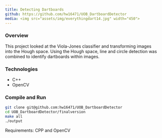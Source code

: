 ```yaml
---
title: Detecting Dartboards 
github: https://github.com/hw16471/UOB_DartboardDetector
media: <img src="assets/img/everythingdart14.jpg" width="450">
---
```

### Overview
This project looked at the Viola-Jones classifier and transforming images into the Hough space. Using the Hough space, line and circle detection was combined to identify dartboards within images.

### Technologies 
* C++ 
* OpenCV

### Compile and Run
```bash
git clone git@github.com:hw16471/UOB_DartboardDetector
cd UOB_DartboardDetector/finalversion
make all
./output
```
Requirements: CPP and OpenCV
